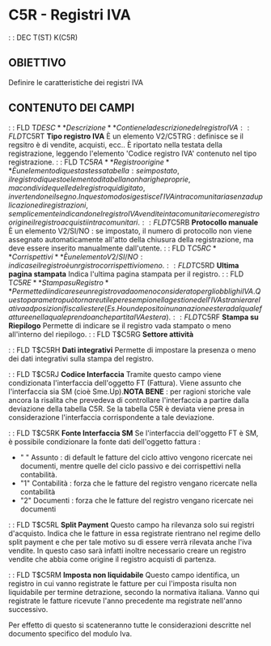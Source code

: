# C5R - Registri IVA
 :  : DEC T(ST) K(C5R)
## OBIETTIVO
Definire le caratteristiche dei registri IVA
## CONTENUTO DEI CAMPI
 :  : FLD T$DESC **Descrizione**
Contiene la descrizione del registro IVA
 :  : FLD T$C5RT **Tipo registro IVA**
È un elemento V2/C5TRG :  definisce se il regsitro è di vendite, acquisti, ecc.. È riportato nella testata della registrazione, leggendo l'elemento 'Codice registro IVA' contenuto nel tipo registrazione.
 :  : FLD T$C5RA **Registro origine**
È un elemento di questa stessa tabella :  se impostato, il registro di questo elemento di tabella non ha righe proprie, ma condivide quelle del registro qui digitato, invertendone il segno. In questo modo si gestisce l'IVA intracomunitaria senza duplicazione di registrazioni, semplicemente indicando nel registro IVA vendite intacomunitarie come registro origine il registro acquisti intracomunitari.
 :  : FLD T$C5RB **Protocollo manuale**
È un elemento V2/SI/NO :  se impostato, il numero di protocollo non viene assegnato automaticamente all'atto della chiusura della registrazione, ma deve essere inserito manualmente dall'utente.
 :  : FLD T$C5RC **Corrispettivi**
È un elemento V2/SI/NO :  indica se il registro è un rgistro corrispettivi o meno.
 :  : FLD T$C5RD **Ultima pagina stampata**
Indica l'ultima pagina stampata per il registro.
 :  : FLD T$C5RE **Stampa su Registro**
Permette di indicare se un registro vada o meno considerato per gli obblighi IVA. Questo parametro può tornare utile per esempio nella gestione dell'IVA straniera relativa ad posizioni fiscali estere(Es. Ho un deposito in una nazione estera dal quale fatture e nella quale prendo anche partita IVA estera).
 :  : FLD T$C5RF **Stampa su Riepilogo**
Permette di indicare se il registro vada stampato o meno all'interno del riepilogo.
 :  : FLD T$C5RG **Settore attività**

 :  : FLD T$C5RH **Dati integrativi**
Permette di impostare la presenza o meno dei dati integrativi sulla stampa del registro.

 :  : FLD T$C5RJ **Codice Interfaccia**
Tramite questo campo viene condizionata l'interfaccia dell'oggetto FT (Fattura). Viene assunto che l'interfaccia sia SM (cioè Sme.Up).**NOTA BENE** :  per ragioni storiche vale ancora la risalita che prevedeva di controllare l'interfaccia a partire dalla deviazione della tabella C5R. Se la tabella C5R è deviata viene presa in considerazione l'interfaccia corrispondente a tale deviazione.

 :  : FLD T$C5RK **Fonte Interfaccia SM**
Se l'interfaccia dell'oggetto FT è SM, è possibile condizionare la fonte dati dell'oggetto fattura : 
-  " " Assunto :  di default le fatture del ciclo attivo vengono ricercate nei documenti, mentre quelle del ciclo passivo e dei corrispettivi nella contabilità.
-  "1" Contabilità :  forza che le fatture del registro vengano ricercate nella contabilità
-  "2" Documenti :  forza che le fatture del registro vengano ricercate nei documenti

 :  : FLD T$C5RL **Split Payment**
Questo campo ha rilevanza solo sui registri d'acquisto. Indica che le fatture in essa registrate rientrano nel regime dello split payment e che per tale motivo su di essere verrà rilevata anche l'iva vendite. In questo caso sarà infatti inoltre necessario creare un registro vendite che abbia come origine il registro acquisti di partenza.

 :  : FLD T$C5RM **Imposta non liquidabile**
Questo campo identifica, un registro in cui vanno registrate le fatture per cui l'imposta risulta non liquidabile per termine detrazione, secondo la normativa italiana.
Vanno qui registrate le fatture ricevute l'anno precedente ma registrate nell'anno successivo.

Per effetto di questo si scateneranno tutte le considerazioni descritte nel documento specifico del modulo Iva.

